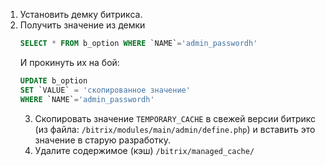 1. Установить демку битрикса.
2. Получить значение из демки
   ```sql
   SELECT * FROM b_option WHERE `NAME`='admin_passwordh'
   ```
   И прокинуть их на бой:
   ```sql
   UPDATE b_option
   SET `VALUE` = 'скопированное значение'
   WHERE `NAME`='admin_passwordh'
   ```
   3. Скопировать значение `TEMPORARY_CACHE` в свежей версии битрикс (из файла: `/bitrix/modules/main/admin/define.php`) и вставить это значение в старую разработку.
   4. Удалите содержимое (кэш) `/bitrix/managed_cache/`